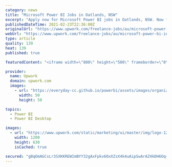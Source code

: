 ```yaml
---
category: news
title: "Microsoft Power BI Jobs in Oatlands, NSW"
excerpt: "Apply now for Microsoft Power BI jobs in Oatlands, NSW. Now filling talent for Seeking awesome Power BI specialist to create dashboard report template based on Figma prototypes, Tableau Developer Guru Required,"
publishedDateTime: 2021-02-23T22:36:00Z
originalUrl: "https://www.upwork.com/freelance-jobs/au/microsoft-power-bi-in-oatlands-nsw/"
webUrl: "https://www.upwork.com/freelance-jobs/au/microsoft-power-bi-in-oatlands-nsw/"
type: article
quality: 139
heat: 139
published: true

featuredContent: "<iframe width=\"800\" height=\"500\" frameborder=\"0\" src=\"https://www.youtube.com/embed/TJQ-kQ6IsPk\" allow=\"accelerometer; autoplay; encrypted-media; gyroscope; picture-in-picture\" allowfullscreen></iframe>"

provider:
  name: Upwork
  domain: upwork.com
  images:
    - url: "https://everyday-cc.github.io/powerbi/assets/images/organizations/curbal.com-50x50.jpg"
      width: 50
      height: 50

topics:
  - Power BI
  - Power BI Desktop

images:
  - url: "https://www.upwork.com/static/marketing/ui/master/img/logo-1200x630.png"
    width: 1200
    height: 630
    isCached: true

secured: "gBqOmAGCsLr3SXKKREWImBYY32gAxFpkv6OxXZsX4k4uAipSwArAZ4kDH6Oq+A+Nei37L9wfJmUoemqhBLbP4RbUmrvlI26zz6MjHf4M6aixBcd0WCAo8q6jIdGehn/VXfvRBddLm2cS58GzYo2CW5EFGZVlBate6HxmQeRXpnD3QKNQ4anNauSTkXQFcOpPKzwUZ19C6xVcN+BZDZZLB1EssOquVDf+Ow4NglS/eInP+1ZNzpaSjhoABG9jxvFbhnnlybIeaFO8/YdrU2Ohij8qxUG+dacn8FMZRP3BPbNIMX8EcFU5R2CV7aMtT5LoBcbqf6ZIgnyxt5tRqC1LxZWjuHO+hBinZllzeHWnK0eZ8T6rFHGccpyObXcpWLXEVPGbVJPC8tD3tRznUwuNwdjyAs8a1mK03+abNIUAXS+BoTr+n9YcSnFMNZUG9930;sQ5EHoxbCr0AQALLQ55ihA=="
---
```



